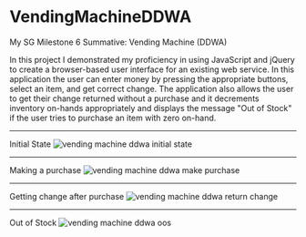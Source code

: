 # VendingMachineDDWA
My SG Milestone 6 Summative:  Vending Machine (DDWA)

In this project I demonstrated my proficiency in using JavaScript and jQuery to create a browser-based user interface for an existing web service.  In this application the user can enter money by pressing the appropriate buttons, select an item, and get correct change.  The application also allows the user to get their change returned without a purchase and it decrements inventory on-hands appropriately and displays the message "Out of Stock" if the user tries to purchase an item with zero on-hand.

____________________________________________________________________________________________________________________

Initial State
![vending machine ddwa initial state](https://user-images.githubusercontent.com/30512121/44439304-06ef7f00-a591-11e8-9834-5aa822e216b0.png)
____________________________________________________________________________________________________________________

Making a purchase
![vending machine ddwa make purchase](https://user-images.githubusercontent.com/30512121/44439308-08b94280-a591-11e8-9322-b4434836c885.png)
____________________________________________________________________________________________________________________

Getting change after purchase
![vending machine ddwa return change](https://user-images.githubusercontent.com/30512121/44439310-0b1b9c80-a591-11e8-8972-01847f5feb6d.png)
____________________________________________________________________________________________________________________

Out of Stock
![vending machine ddwa oos](https://user-images.githubusercontent.com/30512121/44439315-0d7df680-a591-11e8-96a7-ea9a3892755d.png)
